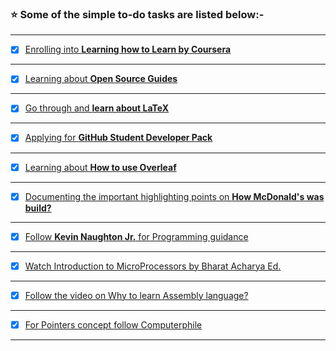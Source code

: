 ### ⭐ Some of the simple to-do tasks are listed below:-  

---------------------------------------------------------------------------------------------------------------------------------------------------------------


- [X] [Enrolling into **Learning how to Learn by Coursera**](https://www.coursera.org/learn/learning-how-to-learn) 
---------------------------------------------------------------------------------------------------------------------------------------------------------------
- [X] [Learning about **Open Source Guides**](https://opensource.guide/)
---------------------------------------------------------------------------------------------------------------------------------------------------------------
- [X] [Go through and **learn about LaTeX**](https://en.wikipedia.org/wiki/LaTeX)
---------------------------------------------------------------------------------------------------------------------------------------------------------------
- [X] [Applying for **GitHub Student Developer Pack**](https://education.github.com/pack)
---------------------------------------------------------------------------------------------------------------------------------------------------------------
- [X] [Learning about **How to use Overleaf**](https://www.overleaf.com/)
---------------------------------------------------------------------------------------------------------------------------------------------------------------
- [X] [Documenting the important highlighting points on **How McDonald's was build?**](https://www.youtube.com/watch?v=fZhjv058j6o   )
---------------------------------------------------------------------------------------------------------------------------------------------------------------
- [X] [Follow **Kevin Naughton Jr.** for Programming guidance](https://www.youtube.com/c/KevinNaughtonJr/playlists)
---------------------------------------------------------------------------------------------------------------------------------------------------------------
- [X] [Watch Introduction to MicroProcessors by Bharat Acharya Ed.](https://www.youtube.com/watch?v=Xl2nWDcy0To)
---------------------------------------------------------------------------------------------------------------------------------------------------------------
- [X] [Follow the video on Why to learn Assembly language?](https://www.youtube.com/watch?v=iYRl50gtprA)
---------------------------------------------------------------------------------------------------------------------------------------------------------------
- [X] [For Pointers concept follow Computerphile](https://www.youtube.com/watch?v=t5NszbIerYc)
---------------------------------------------------------------------------------------------------------------------------------------------------------------
